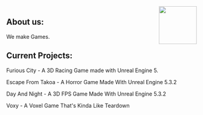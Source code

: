 <img align=right src="https://avatars.githubusercontent.com/u/142634757?s=200&v=4" width=100px />

## About us:

<p>We make Games.</p>

## Current Projects:

<p>Furious City - A 3D Racing Game made with Unreal Engine 5.</p>
<p>Escape From Takoa - A Horror Game Made With Unreal Engine 5.3.2</p>
<p>Day And Night - A 3D FPS Game Made With Unreal Engine 5.3.2</p>
<p>Voxy - A Voxel Game That's Kinda Like Teardown</p>
